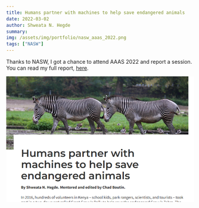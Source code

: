 ```yaml
---
title: Humans partner with machines to help save endangered animals
date: 2022-03-02
author: Shweata N. Hegde
summary: 
img: /assets/img/portfolio/nasw_aaas_2022.png
tags: ["NASW"]
---
```

Thanks to NASW, I got a chance to attend AAAS 2022 and report a session. You can read my full report, [here](https://www.nasw.org/article/humans-partner-machines-help-save-endangered-animals).

<a href = "https://www.nasw.org/article/humans-partner-machines-help-save-endangered-animals"><img src = "featured.png"></a>